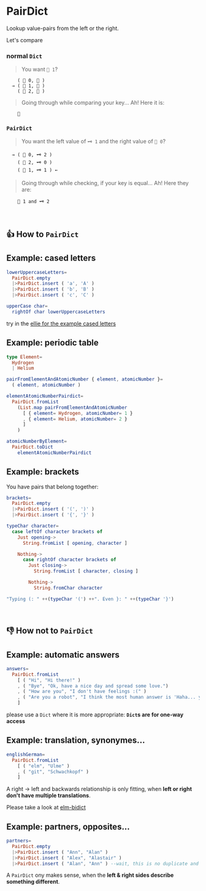 # PairDict
Lookup value-pairs from the left or the right.

Let's compare


### normal `Dict`

> You want `🔑 1`?

        ( 🔑 0, 🌳 )
      → ( 🔑 1, 🍐 )
        ( 🔑 2, 🍐 )

> Going through while comparing your key... Ah! Here it is:

        🍐

### `PairDict`

> You want the left value of `🗝️ 1` and the right value of `🔑 0`?

      → ( 🔑 0, 🗝️ 2 )
        ( 🔑 2, 🗝️ 0 )
        ( 🔑 1, 🗝️ 1 ) ←

> Going through while checking, if your key is equal... Ah! Here they are:

        🔑 1 and 🗝️ 2

&nbsp;


## 👍 How to `PairDict`

## Example: cased letters
```elm
lowerUppercaseLetters=
  PairDict.empty
  |>PairDict.insert ( 'a', 'A' )
  |>PairDict.insert ( 'b', 'B' )
  |>PairDict.insert ( 'c', 'C' )

upperCase char=
  rightOf char lowerUppercaseLetters
```
try in the [ellie for the example cased letters](https://ellie-app.com/bPdTNBJ3XSya1)

## Example: periodic table

```elm
type Element=
  Hydrogen
  | Helium

pairFromElementAndAtomicNumber { element, atomicNumber }=
  ( element, atomicNumber )

elementAtomicNumberPairdict=
  PairDict.fromList
    (List.map pairFromElementAndAtomicNumber
      [ { element= Hydrogen, atomicNumber= 1 }
      , { element= Helium, atomicNumber= 2 }
      ]
    )

atomicNumberByElement=
  PairDict.toDict
    elementAtomicNumberPairdict
```

## Example: brackets
You have pairs that belong together:
```elm
brackets=
  PairDict.empty
  |>PairDict.insert ( '(', ')' )
  |>PairDict.insert ( '{', '}' )

typeChar character=
  case leftOf character brackets of
    Just opening->
      String.fromList [ opening, character ]

    Nothing->
      case rightOf character brackets of
        Just closing->
          String.fromList [ character, closing ]

        Nothing->
          String.fromChar character

"Typing (: " ++(typeChar '(') ++". Even }: " ++(typeChar '}')
```
&nbsp;


## 👎 How not to `PairDict`

## Example: automatic answers
```elm
answers=
  PairDict.fromList
    [ ( "Hi", "Hi there!" )
    , ( "Bye", "Ok, have a nice day and spread some love.")
    , ( "How are you", "I don't have feelings :(" )
    , ( "Are you a robot", "I think the most human answer is 'Haha... yes'" )
    ]
```
please use a `Dict` where it is more appropriate: **`Dict`s are for one-way access**

## Example: translation, synonymes...
```elm
englishGerman=
  PairDict.fromList
    [ ( "elm", "Ulme" )
    , ( "git", "Schwachkopf" )
    ]
```
A right → left and backwards relationship is only fitting,
when **left or right don't have multiple translations**.

Please take a look at [elm-bidict](https://github.com/Janiczek/elm-bidict)

## Example: partners, opposites...
```elm
partners=
  PairDict.empty
  |>PairDict.insert ( "Ann", "Alan" )
  |>PairDict.insert ( "Alex", "Alastair" )
  |>PairDict.insert ( "Alan", "Ann" ) --wait, this is no duplicate and gets inserted?
```
A `PairDict` ony makes sense, when the **left & right sides describe something different**.
